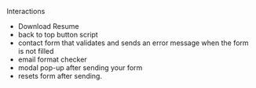 Interactions

* Download Resume
* back to top button script
* contact form that validates and sends an error message when the form is not filled
* email format checker
* modal pop-up after sending your form
* resets form after sending.
